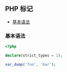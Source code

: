 ## PHP 标记

* [基本语法](#基本语法)

### 基本语法

```php
<?php

declare(strict_types = 1);

var_dump('foo', 'bar');

```

